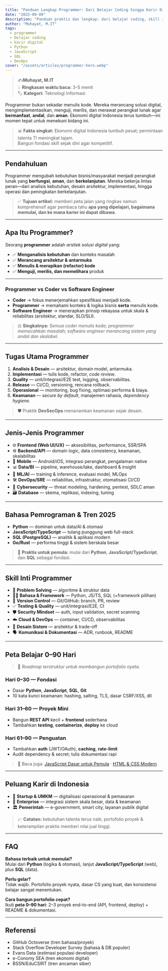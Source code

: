 ```yaml
---
title: "Panduan Lengkap Programmer: Dari Belajar Coding hingga Karir Digital Masa Depan"
date: "2025-09-09"
description: "Panduan praktis dan lengkap: dari belajar coding, skill inti, peta belajar 0–90 hari, hingga peluang karir digital di Indonesia."
author: "Muhayat, M.IT"
tags:
  - programmer
  - belajar coding
  - karir digital
  - Python
  - JavaScript
  - SQL
  - DevOps
cover: "/assets/articles/programmer-hero.webp"
---
```


> ✍️**Muhayat, M.IT**  
> 💡 **Ringkasan waktu baca:** 3–5 menit  
> 🏷️ **Kategori:** Teknologi Informasi  


Programmer bukan sekadar menulis kode. Mereka merancang solusi digital, mengimplementasikan, menguji, merilis, dan merawat perangkat lunak agar **bermanfaat**, **andal**, dan **aman**. Ekonomi digital Indonesia terus tumbuh—ini momen tepat untuk menekuni bidang ini.

> 📊 **Fakta singkat:** Ekonomi digital Indonesia tumbuh pesat; permintaan talenta TI meningkat tajam.  
> Bangun fondasi skill sejak dini agar kompetitif.  

---

## Pendahuluan

Programmer mengubah kebutuhan bisnis/masyarakat menjadi perangkat lunak yang **berfungsi**, **aman**, dan **berkelanjutan**. Mereka bekerja lintas peran—dari analisis kebutuhan, desain arsitektur, implementasi, hingga operasi dan peningkatan berkelanjutan.

> ✅ **Tujuan artikel:** memberi peta jalan yang ringkas namun komprehensif agar pembaca tahu **apa yang dipelajari, bagaimana memulai, dan ke mana karier ini dapat dibawa**.  

---

## Apa Itu Programmer?

Seorang **programmer** adalah *arsitek solusi digital* yang:  

- ✅ **Menganalisis kebutuhan** dan konteks masalah  
- ✅ **Merancang arsitektur & antarmuka**  
- ✅ **Menulis & merapikan (refactor) kode**  
- ✅ **Menguji, merilis, dan memelihara** produk  

---

### Programmer vs Coder vs Software Engineer

- **Coder** → fokus menerjemahkan spesifikasi menjadi kode.  
- **Programmer** → memahami konteks & logika bisnis **serta** menulis kode.  
- **Software Engineer** → menerapkan prinsip rekayasa untuk skala & reliabilitas (arsitektur, standar, SLO/SLI).  

> ⚖️ **Singkatnya:** *Semua coder menulis kode; programmer memecahkan masalah; software engineer merancang sistem yang andal dan skalabel.*  

---

## Tugas Utama Programmer

1. **Analisis & Desain** — arsitektur, domain model, antarmuka.  
2. **Implementasi** — tulis kode, refactor, *code review*.  
3. **Quality** — unit/integrasi/E2E test, logging, observabilitas.  
4. **Release** — CI/CD, versioning, rencana rollback.  
5. **Operasional** — monitoring, bug fixing, optimasi performa & biaya.  
6. **Keamanan** — *secure by default*, manajemen rahasia, *dependency hygiene*.  

> 🛡️ Praktik **DevSecOps** menanamkan keamanan sejak desain.  

---

## Jenis-Jenis Programmer

- 🌐 **Frontend (Web UI/UX)** — aksesibilitas, performance, SSR/SPA  
- ⚙️ **Backend/API** — domain logic, data consistency, keamanan, skalabilitas  
- 📱 **Mobile** — Android/iOS, integrasi perangkat, pengalaman native  
- 📊 **Data/BI** — pipeline, warehouse/lake, dashboard & insight  
- 🧠 **ML/AI** — training & inference, evaluasi model, MLOps  
- 🛠️ **DevOps/SRE** — reliabilitas, infrastruktur, otomatisasi CI/CD  
- 🔐 **Cybersecurity** — threat modeling, hardening, pentest, SDLC aman  
- 🗃️ **Database** — skema, replikasi, indexing, tuning  

---

## Bahasa Pemrograman & Tren 2025

- **Python** — dominan untuk data/AI & otomasi  
- **JavaScript/TypeScript** — tulang punggung web full-stack  
- **SQL (PostgreSQL)** — analitik & aplikasi modern  
- **Go/Rust** — performa tinggi & sistem berskala besar  

> 🎯 **Praktis untuk pemula:** mulai dari **Python**, **JavaScript/TypeScript**, dan **SQL** sebagai fondasi.  

---

## Skill Inti Programmer

- 🧩 **Problem Solving** — algoritme & struktur data  
- 👨‍💻 **Bahasa & Framework** — Python, JS/TS, SQL (+framework pilihan)  
- 🧬 **Version Control** — Git/GitHub: branch, PR, review  
- ✅ **Testing & Quality** — unit/integrasi/E2E, CI  
- 🛡️ **Security Mindset** — auth, input validation, secret scanning  
- ☁️ **Cloud & DevOps** — container, CI/CD, observabilitas  
- 🧱 **Desain Sistem** — arsitektur & trade-off  
- 🗣️ **Komunikasi & Dokumentasi** — ADR, runbook, README  

---

## Peta Belajar 0–90 Hari

> 🎯 *Roadmap terstruktur untuk membangun portofolio nyata.*  

### Hari 0–30 — Fondasi
- Dasar **Python**, **JavaScript**, **SQL**, **Git**  
- 10 kata kunci keamanan: hashing, salting, TLS, dasar CSRF/XSS, dll  

### Hari 31–60 — Proyek Mini
- Bangun **REST API** kecil + **frontend** sederhana  
- Tambahkan **testing**, **containerize**, **deploy** ke cloud  

### Hari 61–90 — Penguatan
- Tambahkan **auth** (JWT/OAuth), **caching**, **rate-limit**  
- Audit dependency & secret; tulis dokumentasi rapi  

> 🔗 Baca juga: [JavaScript Dasar untuk Pemula](/articles/js-dasar) · [HTML & CSS Modern](/articles/html-css-modern)  

---

## Peluang Karir di Indonesia

- 🚀 **Startup & UMKM** — digitalisasi operasional & pemasaran  
- 🏢 **Enterprise** — integrasi sistem skala besar, data & keamanan  
- 🏛️ **Pemerintah** — e-government, smart city, layanan publik digital  

> 📈 **Catatan:** kebutuhan talenta terus naik; portofolio proyek & keterampilan praktis memberi nilai jual tinggi.  

---

## FAQ

**Bahasa terbaik untuk memulai?**  
Mulai dari **Python** (logika & otomasi), lanjut **JavaScript/TypeScript** (web), plus **SQL** (data).  

**Perlu gelar?**  
Tidak wajib. Portofolio proyek nyata, dasar CS yang kuat, dan konsistensi belajar sangat menentukan.  

**Cara bangun portofolio cepat?**  
Ikuti **peta 0–90 hari**: 2–3 proyek end-to-end (API, frontend, deploy) + README & dokumentasi.  

---

## Referensi

- GitHub Octoverse (tren bahasa/proyek)  
- Stack Overflow Developer Survey (bahasa & DB populer)  
- Evans Data (estimasi populasi developer)  
- e-Conomy SEA (tren ekonomi digital)  
- BSSN/EduCSIRT (tren ancaman siber)  
